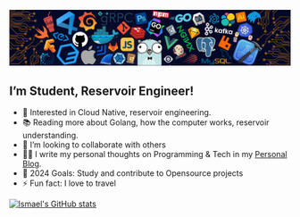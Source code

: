 ![](header_.png)

<!-- ### Hi there, I’m Aboubakar Ismael <img src="https://raw.githubusercontent.com/MartinHeinz/MartinHeinz/master/wave.gif" width="10px"> -->
## I’m Student, Reservoir Engineer!
- 🔭 Interested in Cloud Native, reservoir engineering.
- 📚 Reading more about Golang, how the computer works, reservoir understanding.
- 👯 I’m looking to collaborate with others
- ✍🏻 I write my personal thoughts on Programming & Tech in my [Personal Blog](https://ismael16.netlify.app/).
- 🥅 2024 Goals: Study and contribute to Opensource projects
- ⚡ Fun fact: I love to travel

[![Ismael's GitHub stats](https://github-readme-stats.vercel.app/api?username=aboubakarismael16&theme=react&show_icons=false)](https://github.com/aboubakarismael16)
